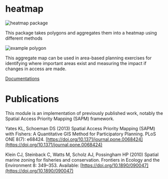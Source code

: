 
# heatmap

![heatmap package](https://github.com/seasketch/heatmap/actions/workflows/pr-test-heatmap.yml/badge.svg)

This package takes polygons and aggregates them into a heatmap using different methods

![example polygon](docs/img/survey-sap-start-end.png)

This aggregate map can be used in area-based planning exercises for identifying where important areas exist and measuring the impact if changes in access are made.

[Documentations](https://seasketch.github.io/heatmap/)

# Publications

This module is an implementation of previously published work, notably the Spatial Access Priority Mapping (SAPM) framework.

Yates KL, Schoeman DS (2013) Spatial Access Priority Mapping (SAPM) with Fishers: A Quantitative GIS Method for Participatory Planning. PLoS ONE 8(7): e68424. [https://doi.org/10.1371/journal.pone.0068424](https://doi.org/10.1371/journal.pone.0068424)

Klein CJ, Steinback C, Watts M, Scholz AJ, Possingham HP (2010) Spatial marine zoning for fisheries and conservation. Frontiers in Ecology and the Environment 8: 349–353. Available: [https://doi.org/10.1890/090047](https://doi.org/10.1890/090047)